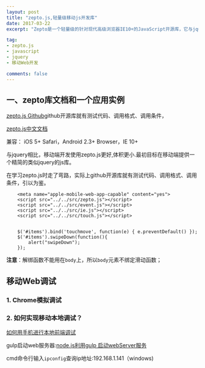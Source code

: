 ```yaml
---
layout: post
title: "zepto.js,轻量级移动js开发库"
date: 2017-03-22
excerpt: "Zepto是一个轻量级的针对现代高级浏览器IE10+的JavaScript开源库，它与jquery有着类似的api。 如果你会用jquery，那么你也会用zepto。"

tag:
- zepto.js
- javascript
- jquery
- 移动Web开发

comments: false
---
```



## 一、zepto库文档和一个应用实例

[zepto.js Github](https://github.com/madrobby/zepto)github开源库就有测试代码、调用格式、调用条件，

[zepto.js中文文档](http://blog.csdn.net/xyphf/article/details/51908568)

兼容：
iOS 5+ Safari，Android 2.3+ Browser，IE 10+

与jquery相比，移动端开发使用zepto.js更好,体积更小.最初目标在移动端提供一个精简的类似jquery的js库。



在学习zepto.js时走了弯路，实际上github开源库就有测试代码、调用格式、调用条件，引以为鉴。

		<meta name="apple-mobile-web-app-capable" content="yes">
		<script src="../../src/zepto.js"></script>
		<script src="../../src/event.js"></script>
		<script src="../../src/ie.js"></script>
		<script src="../../src/touch.js"></script>


		$('#items').bind('touchmove', function(e) { e.preventDefault() });
		$('#items').swipeDown(function(){
			alert("swipeDown");
		});

**注意**：解绑函数不能用在`body`上，所以`body`元素不绑定滑动函数；


## 移动Web调试

### 1. Chrome模拟调试

### 2. 如何实现移动本地调试？

[如何用手机进行本地前端调试](http://www.cnblogs.com/huaji/p/5925819.html)

gulp启动web服务器:[node.js利用gulp 启动webServer服务](http://blog.csdn.net/seven0404/article/details/51880162)

cmd命令行输入`ipconfig`查询ip地址:192.168.1.141（windows)